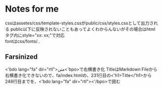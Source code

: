 # Notes for me  
 cssはassetes/css/template-styles.cssがpublic/css/styles.cssとして出力される 
 public以下に反映されないこともあってよくわからんないがその場合はhtmlタグ内にstyle="xx: xx;"で対応  
 fontはcss/fonts/..
 
 ## Farsinized
 <'bdo lang="fa" dir="rtl">متن<`bpo>で右横書き化
 TitleはMarkdown Fileから右横書き化できないので、fa/index.htmlの、231行目の<'h1>Title</'h1>から248行目までを、<'bdo lang="fa" dir="rtl"><'/bpo>で囲む

